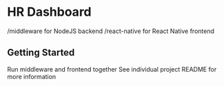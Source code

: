 # HR Dashboard

/middleware for NodeJS backend
/react-native for React Native frontend

## Getting Started

Run middleware and frontend together
See individual project README for more information
